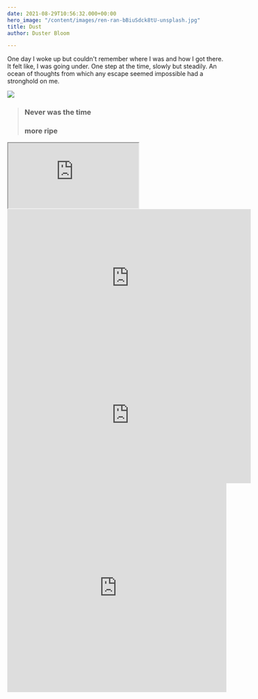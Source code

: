 ```yaml
---
date: 2021-08-29T10:56:32.000+00:00
hero_image: "/content/images/ren-ran-bBiuSdck8tU-unsplash.jpg"
title: Dust
author: Duster Bloom

---
```

One day I woke up but couldn't remember where I was and how I got there. It felt like, I was going under. One step at the time, slowly but steadily. An ocean of thoughts from which any escape seemed impossible had a stronghold on me.

![](/content/images/anomaly-oRskqiH7FNc-unsplash.jpg)

> ### Never was the time
>
> ### more ripe


<div class="embed-responsive embed-responsive-16by9">
<iframe class="embed-responsive-item" src="https://www.youtube-nocookie.com/embed/wrMdxo3BZAE" ></iframe>
</div>

<div class="embed-responsive ">
<iframe width="560" height="315" src="https://www.youtube-nocookie.com/embed/QlBcsS9Cozc" title="YouTube video player" frameborder="0" allow="accelerometer; autoplay; clipboard-write; encrypted-media; gyroscope; picture-in-picture" allowfullscreen></iframe></div>

<div class="embed-responsive ">
<iframe width="560" height="315" src="https://emb.d.tube/#!/elsiekjay/QmQXCBVvVn6WRCuxV3K2FoYLX6F98TvWYPorJEdEyz7VPr/true" title="YouTube video player" frameborder="0" allow="accelerometer; clipboard-write; encrypted-media; gyroscope; picture-in-picture" allowfullscreen></iframe></div>

<div class="embed-responsive ">
<iframe src=https://audius.co/embed/track/dEgz0?flavor=card width="100%" height="480" allow="encrypted-media" style="border: none;"></iframe></div>
